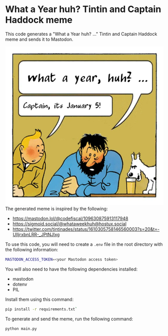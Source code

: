 # What a Year huh? Tintin and Captain Haddock meme

This code generates a "What a Year huh? ..." Tintin and Captain Haddock meme and sends it to Mastodon.

![](images/readme.png)
The generated meme is inspired by the following:

- https://mastodon.lol/@codefiscal/109630875913117948
- https://sigmoid.social/@whataweekhuh@hostux.social
- https://twitter.com/tintinades/status/1610305758146560003?s=20&t=-UIljrxbnLRR-_JPtNJlxg


To use this code, you will need to create a `.env` file in the root directory with the following information:

```bash
MASTODON_ACCESS_TOKEN=<your Mastodon access token>
```

You will also need to have the following dependencies installed:

- mastodon
- dotenv
- PIL

Install them using this command:
```bash
pip install -r requirements.txt`
```

To generate and send the meme, run the following command:
```bash
python main.py
```